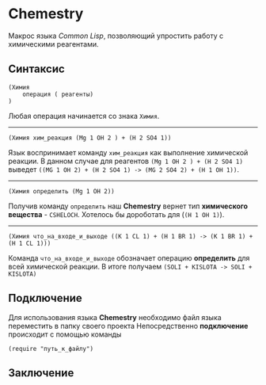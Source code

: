 # Chemestry 

Макрос языка _Common Lisp_, позволяющий упростить работу с химическими реагентами. 


## Синтаксис

```common-lisp
(Химия 
    операция ( реагенты)
) 
```

Любая операция начинается со знака `Химия`.  

----------------------------------------------------------------------------------------------------------------------------------------

```common-lisp
(Химия хим_реакция (Mg 1 OH 2 ) + (H 2 SO4 1)) 
```

Язык воспринимает команду `хим_реакция` как выполнение химической реакции.
В данном случае для реагентов `(Mg 1 OH 2 ) + (H 2 SO4 1)` выведет 
`((MG 1 OH 2) + (H 2 SO4 1) -> (MG 2 SO4 2) + (H 1 OH 1))`.


----------------------------------------------------------------------------------------------------------------------------------------


```common-lisp
(Химия определить (Mg 1 OH 2)) 
```

Получив команду `определить` наш __Chemestry__ вернет тип  __химического вещества__ -  `CSHELOCH`.
Хотелось бы дороботать для (`(H 1 OH 1)`).

----------------------------------------------------------------------------------------------------------------------------------------

```common-lisp
(Химия что_на_входе_и_выходе ((K 1 CL 1) + (H 1 BR 1) -> (K 1 BR 1) + (H 1 CL 1)))
```

Команда `что_на_входе_и_выходе` обозначает операцию __определить__ для всей химической реакции.
В итоге получаем `(SOLI + KISLOTA -> SOLI + KISLOTA)`

## Подключение

Для использования языка __Chemestry__ необходимо файл языка переместить в папку своего проекта
Непосредственно __подключение__ происходит с помощью команды

```common-lisp
(require "путь_к_файлу")
```


## Заключение



